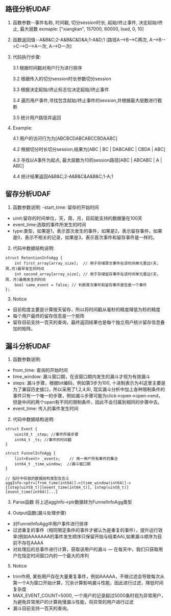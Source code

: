 ## 路径分析UDAF
1. 函数参数--事件名称, 时间戳, 切分session时长, 起始/终止事件, 决定起始/终止, 最大层数
            exmaple: ["xiangkan", 157000, 60000, load, 0, 10]
            
2. 函数返回值--A&B&C;2-A&B&C&D&A;1-A&D;1 (路径A-->B-->C两次, A-->B-->C-->D-->A一次, A-->D一次)

3. 代码执行步骤:
    
    3.1 根据时间戳对用户行为进行排序
    
    3.2 根据传入的切分session时长参数切分session
    
    3.3 根据决定起始/终止标志位决定起始/终止事件
    
    3.4 遍历用户事件,寻找包含起始/终止事件的session,并根据最大层数进行截断
    
    3.5 统计用户路径并返回
    
4. Example:
    
    4.1 用户的访问行为为[ABCBCDABCABCCBDAABC]
    
    4.2 根据切分时长切分session,结果为[ABC | BC | DABCABC | CBDA | ABC]
    
    4.3 寻找以A事件为起点, 最大层数为10的session路径[ABC | ABCABC | A | ABC]
    
    4.4 统计结果返回A&B&C;2-A&B&C&A&B&C;1-A;1

## 留存分析UDAF
1. 函数参数说明:
 -start_time: 留存的开始时间 
 - uinit:留存的时间单位，天，周，月，目前能支持的数据量在100天
 - event_time:选取的事件所发生的时间
 - type:类型，如果是1，表示首次发生的事件，如果是2，表示留存事件，如果是0，表示不相关的记录，如果是3，表示首次事件和留存事件是一样的。
2. 代码中数据结构说明:

```
struct RetentionInfoAgg {
    int first_array[array_size];  // 用于存储首次事件在该时间单元里边(天，周,月)最早发生的时间
    int second_array[array_size]; // 用于存储留存事件在该时间单元里边(天，周，月)最晚发生的时间
    bool same_event = false; // 判断首次事件和留存事件是否是一个事件
};
```
3. Notice
 - 目前粒度主要是计算按天留存，所以将时间戳从毫秒的精度降低为秒的精度
 - 每个用户最终的留存信息是一个矩阵
 - 留存目前支持一百天的查询，最终返回结果也是每个独立用户统计留存信息叠加的矩阵。
 
## 漏斗分析UDAF
1. 函数参数说明:
 - from_time: 查询的开始时间
 - time_window: 漏斗窗口期，在该窗口期内发生的漏斗才视为有效漏斗
 - steps: 漏斗步骤，根据bit编码，例如第3步为100, 十进制表示为4(这里主要是为了兼容历史接口，所以采用了1,2,4,8),
  现实漏斗分析中加上各种限制条件的事件只有一个唯一的步骤，例如漏斗步骤可能为click->open->open->end，但是中间的两个open有不同的限制条件，因此不会归属到相同的步骤中去。
 - event_time: 传入的事件发生时间

2. 代码中数据结构说明:

```
struct Event {
    uinit8_t _step; //事件所属步骤
    int64_t _ts; //事件的时间戳
}

struct FunnelInfoAgg {
    list<Event> _events;    // 用一用户所有事件的集合
    int64_t _time_window;  //漏斗窗口期
}

// 指针中存放的数据结构类型及含义
aggInfo->ptr=[from_time(int64)]->[time_window(int64)]->{[step(uint8_t)][event_time(int64_t)], [step(uint8_t)][event_time(int64)]...}

```

3. Parse函数
将上述aggInfo->ptr数据转为FunnelInfoAgg类型

4. Output函数(漏斗处理步骤)
 - 对FunnelInfoAgg中用户事件进行排序
 - 过滤重复的事件（相同限定条件的事件才被认为是重复的事件），提升运行效率(例如AAAAAAA的事件发生顺序只保留开始与结束AA),如果漏斗顺序为目前不存在AAAA
 - 对处理后的总事件进行计算，获取该用户的漏斗
 — 在每天中，我们只获取用户在指定时间窗口内的一个最大的序列

5. Notice
 - trim作用, 某些用户存在大量重复事件，例如AAAAA，不做过滤会导致每次从第一个A为窗口开始计算，冗余计算影响漏斗性能，因此进行过滤，降低时间复杂度
 - MAX_EVENT_COUNT=5000, 一个用户的记录超过5000条时视为异常用户，为避免异常用户的计算拖慢漏斗性能，将异常的用户进行过滤
 - 漏斗目前支持一百天的查询。
    
